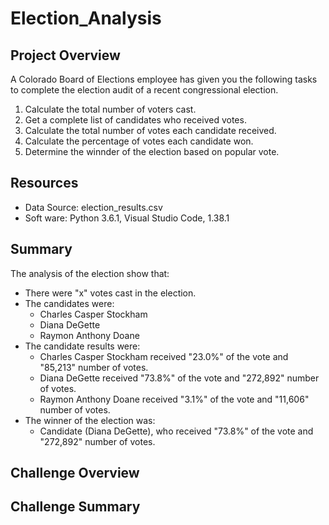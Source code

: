# Election_Analysis

## Project Overview
A Colorado Board of Elections employee has given you the following tasks to complete the election audit of a recent congressional election.

1. Calculate the total number of voters cast.
2. Get a complete list of candidates who received votes. 
3. Calculate the total number of votes each candidate received.
4. Calculate the percentage of votes each candidate won.
5. Determine the winnder of the election based on popular vote. 

## Resources
- Data Source: election_results.csv
- Soft ware: Python 3.6.1, Visual Studio Code, 1.38.1

## Summary
The analysis of the election show that:
- There were "x" votes cast in the election.
- The candidates were:
    - Charles Casper Stockham
    - Diana DeGette
    - Raymon Anthony Doane
- The candidate results were:
    - Charles Casper Stockham received "23.0%" of the vote and "85,213" number of votes.
    - Diana DeGette received "73.8%" of the vote and "272,892" number of votes.
    - Raymon Anthony Doane received "3.1%" of the vote and "11,606" number of votes.
- The winner of the election was:
    - Candidate (Diana DeGette), who received "73.8%" of the vote and "272,892" number of votes.

## Challenge Overview

## Challenge Summary
